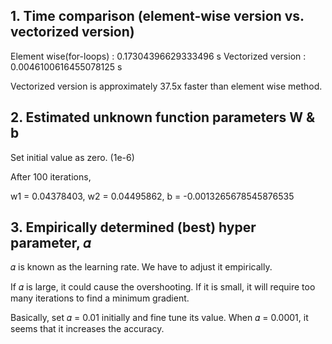 ## 1.	Time comparison (element-wise version vs. vectorized version)

Element wise(for-loops) :  0.17304396629333496 s 
Vectorized version : 0.0046100616455078125 s

Vectorized version is approximately 37.5x faster than element wise method.

## 2.	Estimated unknown function parameters W & b 
  
Set initial value as zero. (1e-6)

After 100 iterations,

w1 = 0.04378403, 
w2 = 0.04495862, 
b = -0.0013265678545876535

## 3.	Empirically determined (best) hyper parameter, 𝛼

𝛼 is known as the learning rate. We have to adjust it empirically. 

If 𝛼 is large, it could cause the overshooting. If it is small, it will require too many iterations to find a minimum gradient.

Basically, set 𝛼 = 0.01 initially and fine tune its value.
When 𝛼 = 0.0001, it seems that it increases the accuracy.
